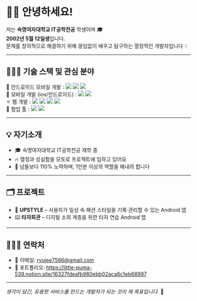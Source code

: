 
# 👋🏻 안녕하세요!

저는 **숙명여자대학교 IT공학전공** 학생이며 🎓  
**2002년 5월 12일생**입니다.  
문제를 창의적으로 해결하기 위해 끊임없이 배우고 탐구하는 열정적인 개발자입니다 💡

---

## 👩🏻‍💻 기술 스택 및 관심 분야

<div>
📱 안드로이드 모바일 개발 :
<img src="https://img.shields.io/badge/java-007396?style=flat-square&logo=java&logoColor=white&logoWidth=20">
 <img src="https://img.shields.io/badge/kotlin-7F52FF?style=flat-square&logo=kotlin&logoColor=white&logoWidth=20">
 <img src="https://img.shields.io/badge/android-3DDC84?style=flat-square&logo=android&logoColor=white&logoWidth=20">
</div>
<div>
🤖 모바일 개발 (ios/안드로이드) :
 <img src="https://img.shields.io/badge/dart-0175C2?style=flat-square&logo=dart&logoColor=white&logoWidth=20">
 <img src="https://img.shields.io/badge/flutter-02569B?style=flat-square&logo=flutter&logoColor=white&logoWidth=20">
</div>
<div>
⚛️ 웹 개발 : 
 <img src="https://img.shields.io/badge/javascript-F7DF1E?style=flat-square&logo=javascript&logoColor=white&logoWidth=20">
 <img src="https://img.shields.io/badge/react-61DAFB?style=flat-square&logo=react&logoColor=white&logoWidth=20">
 <img src="https://img.shields.io/badge/html5-E34F26?style=flat-square&logo=html5&logoColor=white&logoWidth=20">
 <img src="https://img.shields.io/badge/css-663399?style=flat-square&logo=css&logoColor=white&logoWidth=20">
</div>
<div>
🎨 협업 툴 : 
 <img src="https://img.shields.io/badge/git-F05032?style=flat-square&logo=git&logoColor=white&logoWidth=20">
 <img src="https://img.shields.io/badge/figma-F24E1E?style=flat-square&logo=figma&logoColor=white&logoWidth=20">
</div>
 

---

## 💡 자기소개

- 🎓 숙명여자대학교 IT공학전공 재학 중  
- 🔥 열정과 성실함을 모토로 프로젝트에 임하고 있어요  
- 💪 남들보다 110% 노력하며, 1인분 이상의 역할을 해내려 합니다  

---

## 🗂 프로젝트

- 👗 **UPSTYLE** – 사용자가 일상 속 패션 스타일을 기록·관리할 수 있는 Android 앱  
- ⌨️ **타자회관** – 디지털 소외 계층을 위한 타자 연습 Android 앱  

---


## 🙋🏻‍♀️ 연락처

- 📧 이메일: ryujee7566@gmail.com  
- 💼 포트폴리오: https://little-puma-539.notion.site/16327fdeafb980ebb02aca6c1eb68997  

---

_생각이 담긴, 유용한 서비스를 만드는 개발자가 되는 것이 제 목표입니다._ 🌱


